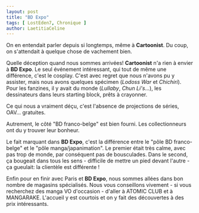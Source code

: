 ```yaml
---
layout: post
title: "BD Expo"
tags: [ LostEden7, Chronique ]
author: LaetitiaCeline
---
```


On en entendait parler depuis si longtemps, même à **Cartoonist**. Du coup, on s'attendait à quelque chose de vachement bien.

Quelle déception quand nous sommes arrivées! **Cartoonist** n'a rien à envier à **BD Expo**. Le seul événement intéressant, qui tout de même une différence, c'est le cosplay. C'est avec regret que  nous n'avons pu y assister, mais nous avons quelques spécimen (*Lodoss War* et *Chichiri*). Pour les fanzines, il y avait du monde (*Lullaby*, *Chun Li's*...), les dessinateurs dans leurs starting block, prêts à crayonner.

Ce qui nous a vraiment déçu, c'est l'absence de projections de séries, OAV... gratuites.

Autrement, le côté "BD franco-belge" est bien fourni. Les collectionneurs ont du y trouver leur bonheur.

Le fait marquant dans **BD Expo**, c'est la différence entre le "pôle BD franco-belge" et le "pôle manga/japanimation". Le premier était très calme, avec pas trop de monde, par conséquent pas de bousculades. Dans le second, ça bougeait dans tous les sens - difficile de mettre un pied devant l'autre - ça gueulait: la clientèle est différente !

Enfin pour en finir avec Paris et **BD Expo**, nous sommes allées dans bon nombre de magasins spécialisés. Nous vous conseillons vivement - si vous recherchez des manga VO d'occasion - d'aller à ATOMIC CLUB et à MANGARAKE. L'accueil y est courtois et on y fait des découvertes à des prix intéressants.